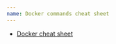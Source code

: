 ```yaml
---
name: Docker commands cheat sheet
---
```


* [Docker cheat sheet](https://github.com/wsargent/docker-cheat-sheet)
